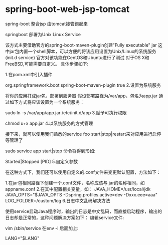 # spring-boot-web-jsp-tomcat
spring-boot 整合jsp 由tomcat接管跑起来



springboot 部署为Unix Linux Service

该方式主要借助官方的spring-boot-maven-plugin创建"Fully executable" jar
这中jar包内置一个shell脚本，可以方便的将该应用设置为Unix/Linux的系统服务(init.d service) 官方对该功能在CentOS和Ubuntu进行了测试
对于OS X和FreeBSD,可能需要自定义。 具体步骤如下:

1.在pom.xml中引入插件

<!--maven的插件-->
<build>
    <plugins>
        <plugin>
            <groupId>org.springframework.boot</groupId>
            <artifactId>spring-boot-maven-plugin</artifactId>
            <configuration>
                <executable>true</executable>
            </configuration>
        </plugin>
    </plugins>
</build>
2.设置为系统服务

将你的应用打成jar包，部署到服务器
假设部署路径为/var/app，包名为app.jar
通过如下方式将应该设置为一个系统服务：

sudo ln -s /var/app/app.jar /etc/init.d/app
3.赋予可执行权限

chmod u+x app.jar
4.以系统服务的方式管理

接下来，就可以使用我们熟悉的service foo start|stop|restart来对应用进行启停等管理了

sudo service app start|stop
命令将得到形如:

Started|Stopped [PID]
5.自定义参数

在这种方式下，我们还可以使用自定义的.conf文件来变更默认配置，方法如下：

1.在jar包相同路径下创建一个.conf文件，名称应该与.jar的名称相同，如appname.conf
2.在其中配置相关变量，如：
JAVA_HOME=/usr/local/jdk
JAVA_OPTS="$JAVA_OPTS -Dspring.profiles.active=dev -Dxxx.eee=aaa"
LOG_FOLDER=/custom/log
6.日志中文乱码解决方法

使用service启动Java程序时，输出的日志是中文乱码，而直接启动程序，输出的日志却是正常的，这种问题解决方案如下： 编辑service文件:

vim /sbin/service
在env -i 后面加上:

LANG="$LANG"
